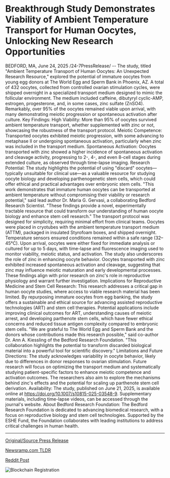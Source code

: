 # Breakthrough Study Demonstrates Viability of Ambient Temperature Transport for Human Oocytes, Unlocking New Research Opportunities

BEDFORD, MA, June 24, 2025 /24-7PressRelease/ -- The study, titled "Ambient Temperature Transport of Human Oocytes: An Unexpected Research Resource," explored the potential of immature oocytes from young egg donors at The World Egg and Sperm Bank in Phoenix, AZ. A total of 432 oocytes, collected from controlled ovarian stimulation cycles, were shipped overnight in a specialized transport medium designed to mimic the follicular environment. The medium included caffeine, dibutyryl cyclic-AMP, estrogen, progesterone, and, in some cases, zinc sulfate (ZnSO4). Remarkably, over 95% of the oocytes remained viable upon arrival, with many demonstrating meiotic progression or spontaneous activation after culture.  Key Findings: High Viability: More than 95% of oocytes survived ambient temperature transport, whether supplemented with zinc or not, showcasing the robustness of the transport protocol. Meiotic Competence: Transported oocytes exhibited meiotic progression, with some advancing to metaphase II or undergoing spontaneous activation, particularly when zinc was included in the transport medium. Spontaneous Activation: Oocytes transported with zinc showed a higher incidence of spontaneous activation and cleavage activity, progressing to 2-, 4-, and even 8-cell stages during extended culture, as observed through time-lapse imaging. Research Potential: The study highlights the potential of using "discard" oocytes—typically unsuitable for clinical use—as a valuable resource for studying oocyte biology and developing parthenogenetic stem cells, which could offer ethical and practical advantages over embryonic stem cells.  "This work demonstrates that immature human oocytes can be transported at ambient temperature without compromising their viability or research potential," said lead author Dr. Maria G. Gervasi, a collaborating Bedford Research Scientist. "These findings provide a novel, experimentally tractable resource that could transform our understanding of human oocyte biology and enhance stem cell research."  The transport protocol was designed for simplicity, requiring minimal effort from clinical teams. Oocytes were placed in cryotubes with the ambient temperature transport medium (ATTM), packaged in insulated Styrofoam boxes, and shipped overnight. Temperature sensors ensured conditions remained within a safe range (32–45°C). Upon arrival, oocytes were either fixed for immediate analysis or cultured for up to 5 days, with time-lapse and fluorescence imaging used to monitor viability, meiotic status, and activation.  The study also underscores the role of zinc in enhancing oocyte behavior. Oocytes transported with zinc exhibited increased spontaneous activation and cleavage, suggesting that zinc may influence meiotic maturation and early developmental processes. These findings align with prior research on zinc's role in reproductive physiology and warrant further investigation.  Implications for Reproductive Medicine and Stem Cell Research: This research addresses a critical gap in human oocyte studies, where access to viable research material has been limited. By repurposing immature oocytes from egg banking, the study offers a sustainable and ethical source for advancing assisted reproductive technologies (ART) and stem cell therapies. Potential applications include improving clinical outcomes for ART, understanding causes of meiotic arrest, and developing parthenote stem cells, which have fewer ethical concerns and reduced tissue antigen complexity compared to embryonic stem cells.  "We are grateful to The World Egg and Sperm Bank and the donors whose contributions made this research possible," said co-author Dr. Ann A. Kiessling of the Bedford Research Foundation. "This collaboration highlights the potential to transform discarded biological material into a powerful tool for scientific discovery."  Limitations and Future Directions: The study acknowledges variability in oocyte behavior, likely due to differences in donor responses to ovarian stimulation. Future research will focus on optimizing the transport medium and systematically studying patient-specific factors to enhance meiotic competence and activation outcomes. The researchers also aim to explore the mechanisms behind zinc's effects and the potential for scaling up parthenote stem cell derivation.  Availability: The study, published on June 21, 2025, is available online at https://doi.org/10.1007/s10815-025-03548-9. Supplementary materials, including time-lapse videos, can be accessed through the journal's website.  About Bedford Research Foundation: The Bedford Research Foundation is dedicated to advancing biomedical research, with a focus on reproductive biology and stem cell technologies. Supported by the ESHE Fund, the Foundation collaborates with leading institutions to address critical challenges in human health. 

---

[Original/Source Press Release](https://www.24-7pressrelease.com/press-release/524155/breakthrough-study-demonstrates-viability-of-ambient-temperature-transport-for-human-oocytes-unlocking-new-research-opportunities)
                    

[Newsramp.com TLDR](https://newsramp.com/curated-news/breakthrough-in-oocyte-transport-boosts-stem-cell-research/c74ea9132950837a03e2b4880e7c226c) 

 



[Reddit Post](https://www.reddit.com/r/HealthCareNewsInfo/comments/1lisla5/breakthrough_in_oocyte_transport_boosts_stem_cell/) 



![Blockchain Registration](https://cdn.newsramp.app/24-7PressRelease/qrcode/256/23/jinxkEdd.webp)